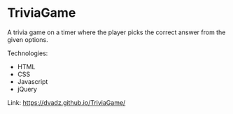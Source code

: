 # TriviaGame

A trivia game on a timer where the player picks the correct answer from the given options.

Technologies: 
- HTML
- CSS
- Javascript
- jQuery

Link: https://dvadz.github.io/TriviaGame/

